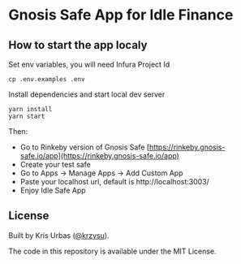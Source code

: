 # Gnosis Safe App for Idle Finance

## How to start the app localy

Set env variables, you will need Infura Project Id

```
cp .env.examples .env
```

Install dependencies and start local dev server

```
yarn install
yarn start
```

Then:

- Go to Rinkeby version of Gnosis Safe [https://rinkeby.gnosis-safe.io/app](https://rinkeby.gnosis-safe.io/app)
- Create your test safe
- Go to Apps -> Manage Apps -> Add Custom App
- Paste your localhost url, default is http://localhost:3003/
- Enjoy Idle Safe App

## License

Built by Kris Urbas ([@krzysu](https://twitter.com/krzysu)).

The code in this repository is available under the MIT License.
